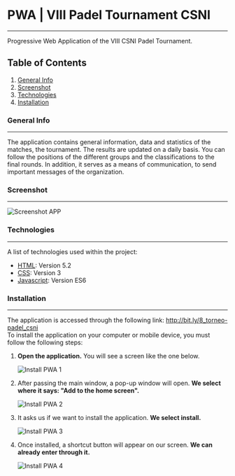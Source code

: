 # PWA | VIII Padel Tournament CSNI
***
Progressive Web Application of the VIII CSNI Padel Tournament.
## Table of Contents
1. [General Info](#general-info)
2. [Screenshot](#screenshot)
3. [Technologies](#technologies)
4. [Installation](#installation)
### General Info
***
The application contains general information, data and statistics of the matches, the tournament. The results are updated on a daily basis. You can follow the positions of the different groups and the classifications to the final rounds. In addition, it serves as a means of communication, to send important messages of the organization.
### Screenshot
***
![Screenshot APP](https://i.imgur.com/HPrvjvp.png)
### Technologies
***
A list of technologies used within the project:
* [HTML](https://www.w3.org/TR/html52/): Version 5.2 
* [CSS](https://www.w3.org/Style/CSS/): Version 3
* [Javascript](https://262.ecma-international.org/6.0/): Version ES6
### Installation
***
The application is accessed through the following link: http://bit.ly/8_torneo-padel_csni  
To install the application on your computer or mobile device, you must follow the following steps:  
1. **Open the application.** You will see a screen like the one below.  

    ![Install PWA 1](https://i.imgur.com/EmxwUFi.jpg)
2. After passing the main window, a pop-up window will open. **We select where it says: "Add to the home screen".**  

    ![Install PWA 2](https://i.imgur.com/hUa5koS.jpg)
3. It asks us if we want to install the application. **We select install.**  

    ![Install PWA 3](https://i.imgur.com/e40Zr6v.jpg)
4. Once installed, a shortcut button will appear on our screen. **We can already enter through it.**  

    ![Install PWA 4](https://i.imgur.com/uDuQXLm.jpg)
